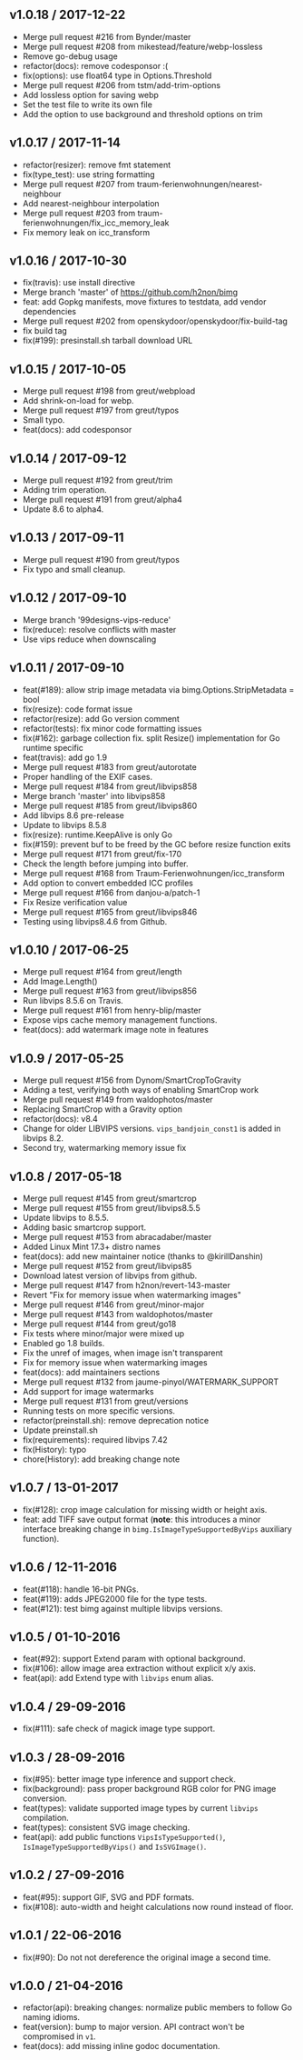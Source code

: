 
## v1.0.18 / 2017-12-22

  * Merge pull request #216 from Bynder/master
  * Merge pull request #208 from mikestead/feature/webp-lossless
  * Remove go-debug usage
  * refactor(docs): remove codesponsor :(
  * fix(options): use float64 type in Options.Threshold
  * Merge pull request #206 from tstm/add-trim-options
  * Add lossless option for saving webp
  * Set the test file to write its own file
  * Add the option to use background and threshold options on trim

## v1.0.17 / 2017-11-14

  * refactor(resizer): remove fmt statement
  * fix(type_test): use string formatting
  * Merge pull request #207 from traum-ferienwohnungen/nearest-neighbour
  * Add nearest-neighbour interpolation
  * Merge pull request #203 from traum-ferienwohnungen/fix_icc_memory_leak
  * Fix memory leak on icc_transform

## v1.0.16 / 2017-10-30

  * fix(travis): use install directive
  * Merge branch 'master' of https://github.com/h2non/bimg
  * feat: add Gopkg manifests, move fixtures to testdata, add vendor dependencies
  * Merge pull request #202 from openskydoor/openskydoor/fix-build-tag
  * fix build tag
  * fix(#199): presinstall.sh tarball download URL

## v1.0.15 / 2017-10-05

  * Merge pull request #198 from greut/webpload
  * Add shrink-on-load for webp.
  * Merge pull request #197 from greut/typos
  * Small typo.
  * feat(docs): add codesponsor

## v1.0.14 / 2017-09-12

  * Merge pull request #192 from greut/trim
  * Adding trim operation.
  * Merge pull request #191 from greut/alpha4
  * Update 8.6 to alpha4.

## v1.0.13 / 2017-09-11

  * Merge pull request #190 from greut/typos
  * Fix typo and small cleanup.

## v1.0.12 / 2017-09-10

  * Merge branch '99designs-vips-reduce'
  * fix(reduce): resolve conflicts with master
  * Use vips reduce when downscaling

## v1.0.11 / 2017-09-10

  * feat(#189): allow strip image metadata via bimg.Options.StripMetadata = bool
  * fix(resize): code format issue
  * refactor(resize): add Go version comment
  * refactor(tests): fix minor code formatting issues
  * fix(#162): garbage collection fix. split Resize() implementation for Go runtime specific
  * feat(travis): add go 1.9
  * Merge pull request #183 from greut/autorotate
  * Proper handling of the EXIF cases.
  * Merge pull request #184 from greut/libvips858
  * Merge branch 'master' into libvips858
  * Merge pull request #185 from greut/libvips860
  * Add libvips 8.6 pre-release
  * Update to libvips 8.5.8
  * fix(resize): runtime.KeepAlive is only Go
  * fix(#159): prevent buf to be freed by the GC before resize function exits
  * Merge pull request #171 from greut/fix-170
  * Check the length before jumping into buffer.
  * Merge pull request #168 from Traum-Ferienwohnungen/icc_transform
  * Add option to convert embedded ICC profiles
  * Merge pull request #166 from danjou-a/patch-1
  * Fix Resize verification value
  * Merge pull request #165 from greut/libvips846
  * Testing using libvips8.4.6 from Github.

## v1.0.10 / 2017-06-25

  * Merge pull request #164 from greut/length
  * Add Image.Length()
  * Merge pull request #163 from greut/libvips856
  * Run libvips 8.5.6 on Travis.
  * Merge pull request #161 from henry-blip/master
  * Expose vips cache memory management functions.
  * feat(docs): add watermark image note in features

## v1.0.9 / 2017-05-25

  * Merge pull request #156 from Dynom/SmartCropToGravity
  * Adding a test, verifying both ways of enabling SmartCrop work
  * Merge pull request #149 from waldophotos/master
  * Replacing SmartCrop with a Gravity option
  * refactor(docs): v8.4
  * Change for older LIBVIPS versions. `vips_bandjoin_const1` is added in libvips 8.2.
  * Second try, watermarking memory issue fix

## v1.0.8 / 2017-05-18

  * Merge pull request #145 from greut/smartcrop
  * Merge pull request #155 from greut/libvips8.5.5
  * Update libvips to 8.5.5.
  * Adding basic smartcrop support.
  * Merge pull request #153 from abracadaber/master
  * Added Linux Mint 17.3+ distro names
  * feat(docs): add new maintainer notice (thanks to @kirillDanshin)
  * Merge pull request #152 from greut/libvips85
  * Download latest version of libvips from github.
  * Merge pull request #147 from h2non/revert-143-master
  * Revert "Fix for memory issue when watermarking images"
  * Merge pull request #146 from greut/minor-major
  * Merge pull request #143 from waldophotos/master
  * Merge pull request #144 from greut/go18
  * Fix tests where minor/major were mixed up
  * Enabled go 1.8 builds.
  * Fix the unref of images, when image isn't transparent
  * Fix for memory issue when watermarking images
  * feat(docs): add maintainers sections
  * Merge pull request #132 from jaume-pinyol/WATERMARK_SUPPORT
  * Add support for image watermarks
  * Merge pull request #131 from greut/versions
  * Running tests on more specific versions.
  * refactor(preinstall.sh): remove deprecation notice
  * Update preinstall.sh
  * fix(requirements): required libvips 7.42
  * fix(History): typo
  * chore(History): add breaking change note

## v1.0.7 / 13-01-2017

- fix(#128): crop image calculation for missing width or height axis.
- feat: add TIFF save output format (**note**: this introduces a minor interface breaking change in `bimg.IsImageTypeSupportedByVips` auxiliary function).

## v1.0.6 / 12-11-2016

- feat(#118): handle 16-bit PNGs.
- feat(#119): adds JPEG2000 file for the type tests.
- feat(#121): test bimg against multiple libvips versions.

## v1.0.5 / 01-10-2016

- feat(#92): support Extend param with optional background.
- fix(#106): allow image area extraction without explicit x/y axis.
- feat(api): add Extend type with `libvips` enum alias.

## v1.0.4 / 29-09-2016

- fix(#111): safe check of magick image type support.

## v1.0.3 / 28-09-2016

- fix(#95): better image type inference and support check.
- fix(background): pass proper background RGB color for PNG image conversion.
- feat(types): validate supported image types by current `libvips` compilation.
- feat(types): consistent SVG image checking.
- feat(api): add public functions `VipsIsTypeSupported()`, `IsImageTypeSupportedByVips()` and `IsSVGImage()`.

## v1.0.2 / 27-09-2016

- feat(#95): support GIF, SVG and PDF formats.
- fix(#108): auto-width and height calculations now round instead of floor.

## v1.0.1 / 22-06-2016

- fix(#90): Do not not dereference the original image a second time.

## v1.0.0 / 21-04-2016

- refactor(api): breaking changes: normalize public members to follow Go naming idioms.
- feat(version): bump to major version. API contract won't be compromised in `v1`.
- feat(docs): add missing inline godoc documentation.
